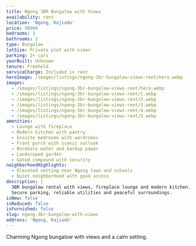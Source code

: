 ```yaml
---
title: Ngong 3BR Bungalow with Views
availability: rent
location: 'Ngong, Kajiado'
price: 90000
bedrooms: 3
bathrooms: 2
type: Bungalow
lotSize: Private plot with views
parking: 2+ cars
yearBuilt: Unknown
tenure: Freehold
serviceCharge: Included in rent
heroImage: /images/listings/ngong-3br-bungalow-views-rent/hero.webp
images:
  - /images/listings/ngong-3br-bungalow-views-rent/hero.webp
  - /images/listings/ngong-3br-bungalow-views-rent/1.webp
  - /images/listings/ngong-3br-bungalow-views-rent/2.webp
  - /images/listings/ngong-3br-bungalow-views-rent/3.webp
  - /images/listings/ngong-3br-bungalow-views-rent/4.webp
  - /images/listings/ngong-3br-bungalow-views-rent/5.webp
amenities:
  - Lounge with fireplace
  - Modern kitchen with pantry
  - Ensuite bedrooms with wardrobes
  - Front porch with scenic outlook
  - Borehole water and backup power
  - Landscaped garden
  - Gated compound with security
neighborhoodHighlights:
  - Elevated setting near Ngong town and schools
  - Quiet neighborhood with good access
description: |
  3BR bungalow rental with views, fireplace lounge and modern kitchen.
  Secure parking, reliable utilities and peaceful surroundings.
isNew: false
isReduced: false
isFurnished: false
slug: ngong-3br-bungalow-with-views
address: 'Ngong, Kajiado'
---
```

Charming Ngong bungalow with views and a calm setting.
